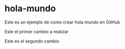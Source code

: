 # hola-mundo
Este es un ejemplo de como crear hola mundo en GitHub

Este el primer cambio a realizar

Este es el segundo cambio
